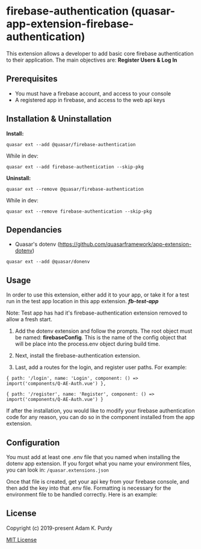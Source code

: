 # firebase-authentication (quasar-app-extension-firebase-authentication)

This extension allows a developer to add basic core firebase authentication to their application. The main objectives are: **Register Users & Log In**

## Prerequisites

- You must have a firebase account, and access to your console
- A registered app in firebase, and access to the web api keys

## Installation & Uninstallation

**Install:**

`quasar ext --add @quasar/firebase-authentication`

While in dev:

`quasar ext --add firebase-authentication --skip-pkg`

**Uninstall:**

`quasar ext --remove @quasar/firebase-authentication`

While in dev:

`quasar ext --remove firebase-authentication --skip-pkg`

## Dependancies

- Quasar's dotenv (https://github.com/quasarframework/app-extension-dotenv)

`quasar ext --add @quasar/donenv`

## Usage

In order to use this extension, either add it to your app, or take it for a test run in the test app location in this app extension. ***fb-test-app***

Note: Test app has had it's firebase-authentication extension removed to allow a fresh start.

1. Add the dotenv extension and follow the prompts. The root object must be named: **firebaseConfig**. This is the name of the config object that will be place into the process.env object during build time.

2. Next, install the firebase-authentication extension.

3. Last, add a routes for the login, and register user paths. For example:

`{ path: '/login', name: 'Login', component: () => import('components/Q-AE-Auth.vue') },`

`{ path: '/register', name: 'Register', component: () => import('components/Q-AE-Auth.vue') }`

If after the installation, you would like to modify your firebase authentication code for any reason, you can do so in the component installed from the app extension.

## Configuration

You must add at least one .env file that you named when installing the dotenv app extension. If you forgot what you name your environment files, you can look in:
`/quasar.extensions.json`

Once that file is created, get your api key from your firebase console, and then add the key into that .env file. Formatting is necessary for the environment file to be handled correctly. Here is an example:

## License

Copyright (c) 2019-present Adam K. Purdy

[MIT License](https://en.wikipedia.org/wiki/MIT_License)
